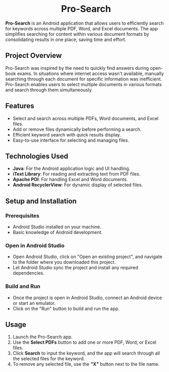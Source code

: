 <h1 align="center">Pro-Search</h1>

**Pro-Search** is an Android application that allows users to efficiently search for keywords across multiple PDF, Word, and Excel documents. The app simplifies searching for content within various document formats by consolidating results in one place, saving time and effort.

## Project Overview

Pro-Search was inspired by the need to quickly find answers during open-book exams. In situations where internet access wasn't available, manually searching through each document for specific information was inefficient. Pro-Search enables users to select multiple documents in various formats and search through them simultaneously.

## Features

- Select and search across multiple PDFs, Word documents, and Excel files.
- Add or remove files dynamically before performing a search.
- Efficient keyword search with quick results display.
- Easy-to-use interface for selecting and managing files.

## Technologies Used

- **Java**: For the Android application logic and UI handling.
- **iText Library**: For reading and extracting text from PDF files.
- **Apache POI**: For handling Excel and Word documents.
- **Android RecyclerView**: For dynamic display of selected files.

## Setup and Installation

### Prerequisites

- Android Studio installed on your machine.
- Basic knowledge of Android development.

### Open in Android Studio
- Open Android Studio, click on "Open an existing project", and navigate to the folder where you downloaded this project.
- Let Android Studio sync the project and install any required dependencies.

### Build and Run
- Once the project is open in Android Studio, connect an Android device or start an emulator.
- Click on the "Run" button to build and run the app.

## Usage
1. Launch the Pro-Search app.
2. Use the **Select PDFs** button to add one or more PDF, Word, or Excel files.
3. Click **Search** to input the keyword, and the app will search through all the selected files for the keyword.
4. To remove any selected file, use the **"X"** button next to the file name.

